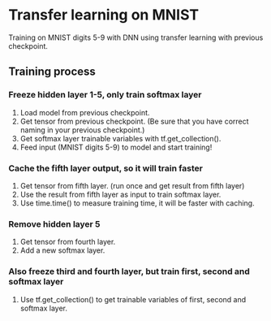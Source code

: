 # Transfer learning on MNIST
Training on MNIST digits 5-9 with DNN using transfer learning with previous checkpoint.
## Training process
### Freeze hidden layer 1-5, only train softmax layer
1. Load model from previous checkpoint.
2. Get tensor from previous checkpoint. (Be sure that you have correct naming in your previous checkpoint.)
3. Get softmax layer trainable variables with tf.get_collection().
4. Feed input (MNIST digits 5-9) to model and start training!
### Cache the fifth layer output, so it will train faster
1. Get tensor from fifth layer. (run once and get result from fifth layer)
2. Use the result from fifth layer as input to train softmax layer.
3. Use time.time() to measure training time, it will be faster with caching.
### Remove hidden layer 5
1. Get tensor from fourth layer.
2. Add a new softmax layer.
### Also freeze third and fourth layer, but train first, second and softmax layer
1. Use tf.get_collection() to get trainable variables of first, second and softmax layer.

